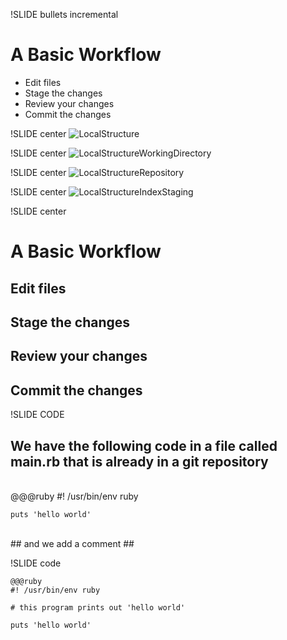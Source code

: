 !SLIDE bullets incremental
# A Basic Workflow #

* Edit files
* Stage the changes
* Review your changes
* Commit the changes

!SLIDE center
![LocalStructure](LocalStructure.png)

!SLIDE center
![LocalStructureWorkingDirectory](LocalStructureWorkingDirectory.png)

!SLIDE center
![LocalStructureRepository](LocalStructureRepository.png)

!SLIDE center
![LocalStructureIndexStaging](LocalStructureIndexStaging.png)

!SLIDE center
# A Basic Workflow #

## Edit files ##
## <span class="grey">Stage the changes</span> ##
## <span class="grey">Review your changes</span> ##
## <span class="grey">Commit the changes</span> ##

!SLIDE CODE
## We have the following code in a file called main.rb that is already in a git repository ##
<br/>
	@@@ruby
	#! /usr/bin/env ruby

	puts 'hello world'
<br/>	
## and we add a comment ##

!SLIDE code
	
	@@@ruby
	#! /usr/bin/env ruby
	
	# this program prints out 'hello world'

	puts 'hello world'
